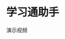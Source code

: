 # 学习通助手
演示视频
<p align="center">
  <vedio src="https://github.com/user-attachments/assets/80af75a6-3dad-4a40-98c3-c60bdc468dfe" alt="演示视频" />
</p>




